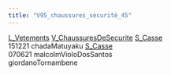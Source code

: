 ```yaml
---
title: "V95_chaussures_sécurité_45"
---
```


[L_Vetements](notes/equipements/L_Vetements.md) [V_ChaussuresDeSecurite](notes/equipements/vetements/V_ChaussuresDeSecurite.md) [S_Casse](notes/statut/S_Casse.md)\
151221 chadaMatuyaku [S_Casse](notes/statut/S_Casse.md)\
070621 malcolmVioloDosSantos\
giordanoTornambene